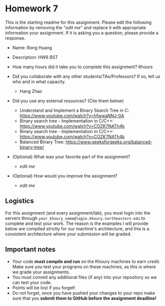 # Homework 7

This is the starting readme for this assignment.  Please edit the following 
information by removing the "*edit me*" and replace it with appropriate 
information your assignment. If it is asking you a question, please provide 
a response.

- Name: Rong Huang

- Description: HW6 BST

- How many hours did it take you to complete this assignment? 6hours

- Did you collaborate with any other students/TAs/Professors? If so, tell 
  us who and in what capacity.
  - Hang Zhao

- Did you use any external resources? (Cite them below)
  - Understand and Implement a Binary Search Tree in C: https://www.youtube.com/watch?v=hfwwaNNJ-0A
  - Binary search tree - Implementation in C/C++: https://www.youtube.com/watch?v=COZK7NATh4k
  - Binary search tree - Implementation in C/C++: https://www.youtube.com/watch?v=COZK7NATh4k
  - Balanced Binary Tree: https://www.geeksforgeeks.org/balanced-binary-tree/

- (Optional) What was your favorite part of the assignment? 
  - *edit me*

- (Optional) How would you improve the assignment? 
  - *edit me*

## Logistics

For this assignment (and every assignment/lab), you must login into the 
servers through `your_khoury_name@login.khoury.northeastern.edu` to complete 
and test your work. The reason is the examples I will provide below are 
compiled strictly for our machine's architecture, and this is a consistent 
architecture where your submission will be graded.

## Important notes

* Your code **must compile and run** on the Khoury machines to earn credit. 
  Make sure you test your programs on these machines, as this is where we 
  grade your assignments.
* You must commit any additional files (if any) into your repository so we 
  can test your code.
* Points will be lost if you forget!
* Do not forget, once you have pushed your changes to your repo make sure 
  that you **submit them to GitHub before the assignment deadline!**

